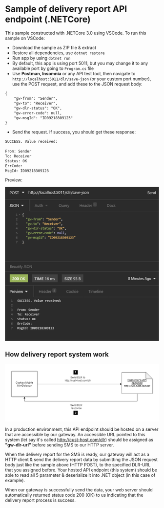 # Sample of delivery report API endpoint (.NETCore)

This sample constructed with .NETCore 3.0 using VSCode. To run this sample on VSCode:

- Download the sample as ZIP file & extract
- Restore all dependencies, use <code>dotnet restore</code>
- Run app by using <code>dotnet run</code>
- By default, this app is using port 5011, but you may change it to any available port by going to <code>Program.cs</code> file 
- Use __Postman, Insomnia__ or any API test tool, then navigate to <code>http://localhost:5011/dlr/save-json</code> (or your custom port number), use the POST request, and add these to the JSON request body:

```
{
	"gw-from": "Sender",
	"gw-to": "Receiver",
	"gw-dlr-status": "OK",
	"gw-error-code": null,
	"gw-msgId": "ID09218309123"
}
```
- Send the request. If success, you should get these response:
```
SUCCESS. Value received:

From: Sender
To: Receiver
Status: OK
ErrCode: 
MsgId: ID09218309123
```
Preview:

![preview](https://github.com/minigatewaydev/netcore-delivery-report-sample/blob/master/md-imgs/g1.png?raw=true)

## How delivery report system work

![DR flow](https://github.com/minigatewaydev/netcore-delivery-report-sample/blob/master/md-imgs/DR%20flow.png?raw=true)

In a production environment, this API endpoint should be hosted on a server that are accessible by our gateway. An accessible URL pointed to this system (let say it's called http://cust-host.com/dlr) should be assigned as __"gw-dlr-url"__ before sending SMS to our HTTP server. 

When the delivery report for the SMS is ready, our gateway will act as a HTTP client & send the delivery report data by submitting the JSON request body just like the sample above (HTTP POST), to the specified DLR-URL that you assigned before. Your hosted API endpoint (this system) should be able to read all 5 parameter & deserialize it into .NET object (in this case of example).

When our gateway is successfully send the data, your web server should automatically returned status code 200 (OK) to us indicating that the delivery report process is success.
